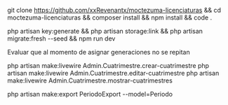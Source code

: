 git clone https://github.com/xxRevenantx/moctezuma-licenciaturas && cd moctezuma-licenciaturas && composer install && npm install && code .


php artisan key:generate && php artisan storage:link && php artisan migrate:fresh --seed && npm run dev


Evaluar que al momento de asignar generaciones no se repitan



php artisan make:livewire Admin.Cuatrimestre.crear-cuatrimestre
php artisan make:livewire Admin.Cuatrimestre.editar-cuatrimestre
php artisan make:livewire Admin.Cuatrimestre.mostrar-cuatrimestres


php artisan make:export PeriodoExport --model=Periodo
